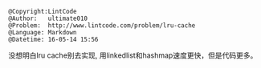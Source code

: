 ```
@Copyright:LintCode
@Author:   ultimate010
@Problem:  http://www.lintcode.com/problem/lru-cache
@Language: Markdown
@Datetime: 16-05-14 15:56
```

没想明白lru cache别去实现,
用linkedlist和hashmap速度更快，但是代码更多。

